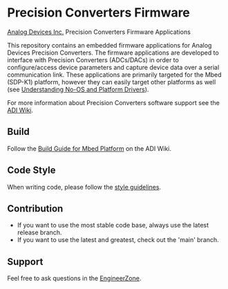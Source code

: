 # Precision Converters Firmware

[Analog Devices Inc.](http://www.analog.com/en/index.html) Precision Converters
Firmware Applications

This repository contains an embedded firmware applications for Analog Devices
Precision Converters. The firmware applications are developed to interface with
Precision Converters (ADCs/DACs) in order to configure/access device parameters
and capture device data over a serial communication link. These applications
are primarily targeted for the Mbed (SDP-K1) platform, however they can easily
target other platforms as well (see [Understanding No-OS and
Platform Drivers](https://www.analog.com/en/analog-dialogue/articles/understanding-and-using-the-no-os-and-platform-drivers.html)).

For more information about Precision Converters software support see the [ADI Wiki](https://wiki.analog.com/resources/tools-software/product-support-software).

## Build

Follow the [Build Guide for Mbed
Platform](https://wiki.analog.com/resources/tools-software/product-support-software/pcg-fw-mbed-build-guide)
on the ADI Wiki.

## Code Style

When writing code, please follow the [style guidelines](https://github.com/analogdevicesinc/no-OS/wiki/Code-Style-guidelines).

## Contribution

* If you want to use the most stable code base, always use the latest release
  branch.
* If you want to use the latest and greatest, check out the 'main' branch.

## Support

Feel free to ask questions in the [EngineerZone](https://ez.analog.com/data_converters).
